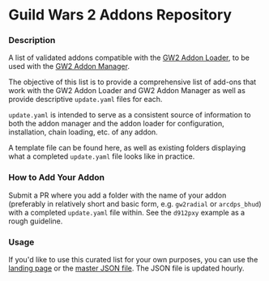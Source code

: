 # Guild Wars 2 Addons Repository
### Description

A list of validated addons compatible with the [GW2 Addon Loader](https://github.com/gw2-addon-loader/loader-core), to be used with the [GW2 Addon Manager](https://github.com/gw2-addon-loader/GW2-Addon-Manager).

The objective of this list is to provide a comprehensive list of add-ons that work with the GW2 Addon Loader and GW2 Addon Manager as well as provide descriptive `update.yaml` files for each.

`update.yaml` is intended to serve as a consistent source of information to both the addon manager and the addon loader for configuration, installation, chain loading, etc. of any addon.

A template file can be found here, as well as existing folders displaying what a completed `update.yaml` file looks like in practice.

### How to Add Your Addon

Submit a PR where you add a folder with the name of your addon (preferably in relatively short and basic form, e.g. `gw2radial` or `arcdps_bhud`) with a completed `update.yaml` file within. See the `d912pxy` example as a rough guideline.

### Usage

If you'd like to use this curated list for your own purposes, you can use the [landing page](https://gw2-addon-loader.github.io/addon-repo/) or the [master JSON file](https://gw2-addon-loader.github.io/addon-repo/addons.json). The JSON file is updated hourly.
